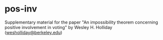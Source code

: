 # pos-inv
Supplementary material for the paper "An impossibility theorem concerning positive involvement in voting" by Wesley H. Holliday (wesholliday@berkeley.edu)
